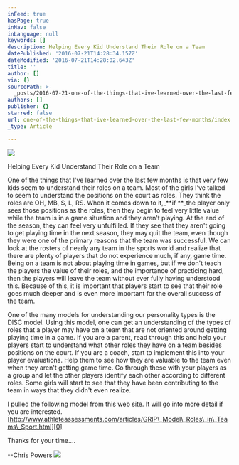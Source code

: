 ```yaml
---
inFeed: true
hasPage: true
inNav: false
inLanguage: null
keywords: []
description: Helping Every Kid Understand Their Role on a Team
datePublished: '2016-07-21T14:28:34.157Z'
dateModified: '2016-07-21T14:28:02.643Z'
title: ''
author: []
via: {}
sourcePath: >-
  _posts/2016-07-21-one-of-the-things-that-ive-learned-over-the-last-few-months.md
authors: []
publisher: {}
starred: false
url: one-of-the-things-that-ive-learned-over-the-last-few-months/index.html
_type: Article

---
```

![](https://the-grid-user-content.s3-us-west-2.amazonaws.com/a4fc09a3-2fd2-4054-8ea5-7e7cf90938a5.jpg)

Helping Every Kid Understand Their Role on a Team

One of the things that I've learned over the last few months is that very few kids seem to understand their roles on a team. Most of the girls I've talked to seem to understand the positions on the court as roles. They think the roles are OH, MB, S, L, RS. When it comes down to it,_**if **_the player only sees those positions as the roles, then they begin to feel very little value while the team is in a game situation and they aren't playing. At the end of the season, they can feel very unfulfilled. If they see that they aren't going to get playing time in the next season, they may quit the team, even though they were one of the primary reasons that the team was successful. We can look at the rosters of nearly any team in the sports world and realize that there are plenty of players that do not experience much, if any, game time. Being on a team is not about playing time in games, but if we don't teach the players the value of their roles, and the importance of practicing hard, then the players will leave the team without ever fully having understood this. Because of this, it is important that players start to see that their role goes much deeper and is even more important for the overall success of the team.

One of the many models for understanding our personality types is the DISC model. Using this model, one can get an understanding of the types of roles that a player may have on a team that are not oriented around getting playing time in a game. If you are a parent, read through this and help your players start to understand what other roles they have on a team besides positions on the court. If you are a coach, start to implement this into your player evaluations. Help them to see how they are valuable to the team even when they aren't getting game time. Go through these with your players as a group and let the other players identify each other according to different roles. Some girls will start to see that they have been contributing to the team in ways that they didn't even realize.

I pulled the following model from this web site. It will go into more detail if you are interested.[http://www.athleteassessments.com/articles/GRIP\_Model\_Roles\_in\_Teams\_Sport.html][0]

Thanks for your time....

--Chris Powers
![](https://the-grid-user-content.s3-us-west-2.amazonaws.com/fe689f22-3af0-48de-b14b-7da52baa7083.png)

[0]: http://www.athleteassessments.com/articles/GRIP_Model_Roles_in_Teams_Sport.html